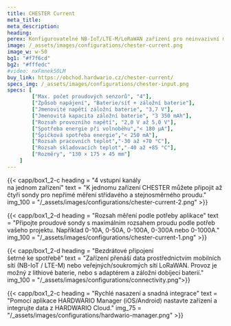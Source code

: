 ```yaml
---
title: CHESTER Current
meta_title: 
meta_description:
heading: 
perex: Konfigurovatelné NB-IoT/LTE-M/LoRaWAN zařízení pro neinvazivní měření střídavého a stejnosměrného proudu provozované z baterie nebo ze sítě a záložní baterie.
image: /_assets/images/configurations/chester-current.png
image_w: w-50
bg1: "#f7f6cd"
bg2: "#fffedc"
#video: nxFmnek50LM
buy_link: https://obchod.hardwario.cz/chester-current/
specs_img: /_assets/images/configurations/chester-input.png
specs: [
        ["Max. počet proudových senzorů", "4"],
        ["Způsob napájení", "Baterie/síť + záložní baterie"],
        ["Jmenovité napětí záložní baterie", "3,7 V"],
        ["Jmenovitá kapacita záložní baterie", "3 350 mAh"],
        ["Rozsah provozního napětí", "2,0 V až 5,0 V"],
        ["Spotřeba energie při volnoběhu","< 180 μA"],
        ["Špičková spotřeba energie","< 250 mA"],
        ["Rozsah pracovních teplot","-30 až +70 °C"],
        ["Rozsah skladovacích teplot","-40 až +85 °C"],
        ["Rozměry", "130 × 175 × 45 mm"]
    ]
---
```


{{< capp/box1_2-c heading = "4 vstupní kanály<br/> na jednom zařízení" text = "K jednomu zařízení CHESTER můžete připojit až čtyři sondy pro nepřímé měření střídavého a stejnosměrného proudu." img_100 = "/_assets/images/configurations/chester-current-2.png" >}}

{{< capp/box1_2-d heading = "Rozsah měření podle potřeby aplikace" text = "Připojte proudové sondy s maximálním rozsahem proudu podle potřeb vašeho projektu. Například 0-10A, 0-50A, 0-100A, 0-300A nebo 0-1000A." img_100 = "/_assets/images/configurations/chester-current-1.png" >}}

{{< capp/box1_2-d heading = "Bezdrátové připojení<br/> šetrné ke spotřebě" text = "Zařízení přenáší data prostřednictvím mobilních sítí (NB-IoT / LTE-M) nebo veřejných/soukromých sítí LoRaWAN. Provoz je možný z lithiové baterie, nebo s adaptérem a záložní dobíjecí baterií." img_100 = "/_assets/images/configurations/connectivity.png">}}

{{< capp/box1_2-c heading = "Rychlé nasazení a&nbsp;snadná&nbsp;integrace" text = "Pomocí aplikace HARDWARIO Manager (iOS/Android) nastavte zařízení a integrujte data z HARDWARIO Cloud." img_75 = "/_assets/images/configurations/hardwario-manager.png" >}}
